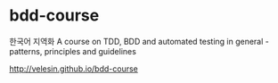 bdd-course
=========
한국어 지역화 
A course on TDD, BDD and automated testing in general - patterns, principles and guidelines

http://velesin.github.io/bdd-course
